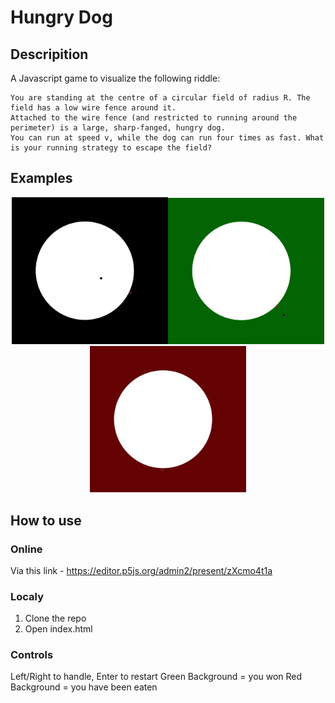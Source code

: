 # Hungry Dog

## Descripition
A Javascript game to visualize the following riddle:
```
You are standing at the centre of a circular field of radius R. The field has a low wire fence around it.
Attached to the wire fence (and restricted to running around the perimeter) is a large, sharp-fanged, hungry dog.
You can run at speed v, while the dog can run four times as fast. What is your running strategy to escape the field?
```

## Examples

<p align="center">
  <img src="/Examples/1.png" width="250"><img src="/Examples/2.png" width="250"><img src="/Examples/3.png" width="250">
</p>


## How to use

### Online
Via this link - https://editor.p5js.org/admin2/present/zXcmo4t1a

### Localy
1. Clone the repo
2. Open index.html

### Controls
Left/Right to handle, Enter to restart
Green Background = you won
Red Background = you have been eaten
